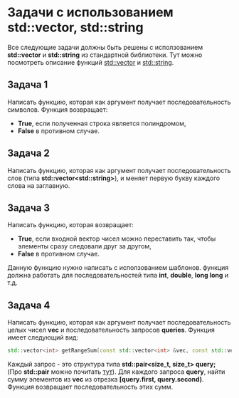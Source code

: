 # Задачи с использованием std::vector, std::string
Все следующие задачи должны быть решены с исползованием **std::vector** и **std::string** из стандартной библиотеки.
Тут можно посмотреть описание функций [std::vector](https://en.cppreference.com/w/cpp/container/vector) и [std::string](https://en.cppreference.com/w/cpp/string/basic_string).

## Задача 1
Написать функцию, которая как аргумент получает последовательность символов.
Функция возвращает:
* **True**, если полученная строка является полиндромом,
* **False** в противном случае.

## Задача 2
Написать функцию, которая как аргумент получает последовательность слов (типа **std::vector\<std::string\>**),
и меняет первую букву каждого слова на заглавную.

## Задача 3
Написать функцию, которая возвращает:
* **True**, если входной вектор чисел можно переставить так, чтобы элементы сразу следовали друг за другом,
* **False** в противном случае.

Данную функцию нужно написать с исползованием шаблонов. функция должна работать для последовательностей типа **int**, **double**, **long long** и т.д.

## Задача 4
Написать функцию, которая как аргумент получает последовательность целых чисел **vec** и последовательность запросов **queries**.
Функция имеет следующий вид:
```c++
std::vector<int> getRangeSum(const std::vector<int> &vec, const std::vector<std::pair<size_t, size_t>> &queries);
```
Каждый запрос - это структура типа **std::pair\<size_t, size_t\> query;** (Про **std::pair** можно почитать [тут](https://en.cppreference.com/w/cpp/utility/pair)).
Для каждого запроса **query**, найти сумму элементов из **vec** из отрезка **\[query.first, query.second\)**.
Функция возвращает последовательность этих сумм.
